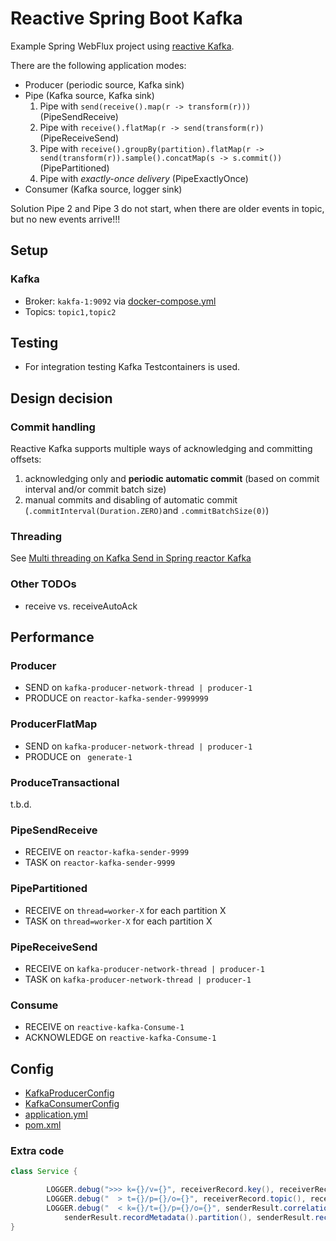 # Reactive Spring Boot Kafka

Example Spring WebFlux project using [reactive Kafka](https://projectreactor.io/docs/kafka/release/reference/).

There are the following application modes:

- Producer (periodic source, Kafka sink)
- Pipe (Kafka source, Kafka sink)
  1. Pipe with `send(receive().map(r -> transform(r)))` (PipeSendReceive)
  2. Pipe with `receive().flatMap(r -> send(transform(r))` (PipeReceiveSend)
  3. Pipe with `receive().groupBy(partition).flatMap(r -> send(transform(r)).sample().concatMap(s -> s.commit())` (PipePartitioned)
  4. Pipe with *exactly-once delivery* (PipeExactlyOnce)
- Consumer (Kafka source, logger sink)

Solution Pipe 2 and Pipe 3 do not start, when there are older events in topic, but no new events arrive!!!

## Setup

### Kafka

- Broker: `kakfa-1:9092` via [docker-compose.yml](docker/docker-compose.yml)
- Topics: `topic1,topic2`

## Testing

- For integration testing Kafka Testcontainers is used.

## Design decision

### Commit handling

Reactive Kafka supports multiple ways of acknowledging and committing offsets:

1. acknowledging only and **periodic automatic commit** (based on commit interval and/or commit batch size)
2. manual commits and disabling of automatic commit (`.commitInterval(Duration.ZERO)`and `.commitBatchSize(0)`)

### Threading

See [Multi threading on Kafka Send in Spring reactor Kafka](https://stackoverflow.com/questions/69891782/multi-threading-on-kafka-send-in-spring-reactor-kafka)

### Other TODOs

- receive vs. receiveAutoAck

## Performance

### Producer

- SEND on `kafka-producer-network-thread | producer-1`
- PRODUCE on `reactor-kafka-sender-9999999`

### ProducerFlatMap

- SEND on `kafka-producer-network-thread | producer-1`
- PRODUCE on ` generate-1`

### ProduceTransactional

t.b.d.

### PipeSendReceive

- RECEIVE on `reactor-kafka-sender-9999`
- TASK on `reactor-kafka-sender-9999`

### PipePartitioned

- RECEIVE on `thread=worker-X` for each partition X
- TASK on `thread=worker-X` for each partition X

### PipeReceiveSend

- RECEIVE on `kafka-producer-network-thread | producer-1`
- TASK on `kafka-producer-network-thread | producer-1`

### Consume

- RECEIVE on `reactive-kafka-Consume-1`
- ACKNOWLEDGE on `reactive-kafka-Consume-1`

## Config

- [KafkaProducerConfig](src/main/java/com/giraone/kafka/pipe/config/KafkaProducerConfig.java)
- [KafkaConsumerConfig](src/main/java/com/giraone/kafka/pipe/config/KafkaConsumerConfig.java)
- [application.yml](src/main/resources/application.yml)
- [pom.xml](pom.xml)

### Extra code

```java
class Service {

        LOGGER.debug(">>> k={}/v={}", receiverRecord.key(), receiverRecord.value());
        LOGGER.debug("  > t={}/p={}/o={}", receiverRecord.topic(), receiverRecord.partition(), receiverRecord.receiverOffset());
        LOGGER.debug("  < k={}/t={}/p={}/o={}", senderResult.correlationMetadata().offset(), senderResult.recordMetadata().topic(),
            senderResult.recordMetadata().partition(), senderResult.recordMetadata().offset());
}
```
